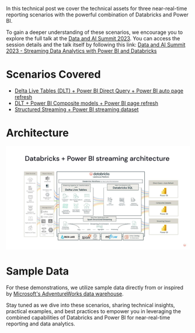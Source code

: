 In this technical post we cover the technical assets for three near-real-time reporting scenarios with the powerful combination of Databricks and Power BI. 

To gain a deeper understanding of these scenarios, we encourage you to explore the full talk at the [Data and AI Summit 2023](https://www.databricks.com/dataaisummit/). You can access the session details and the talk itself by following this link: [Data and AI Summit 2023 - Streaming Data Analytics with Power BI and Databricks](https://www.databricks.com/dataaisummit/session/streaming-data-analytics-power-bi-and-databricks/)

# Scenarios Covered

- [Delta Live Tables (DLT) + Power BI Direct Query + Power BI auto page refresh](../RT_with_DB_and_PBI_DAIS23/Scenario1_DLT_DQ)
- [DLT + Power BI Composite models + Power BI page refresh](../RT_with_DB_and_PBI_DAIS23/Scenario2_DLT_Composite)
- [Structured Streaming + Power BI streaming dataset](../RT_with_DB_and_PBI_DAIS23/Scenario3_Structured_Streaming_API)

# Architecture
![](../RT_with_DB_and_PBI_DAIS23/img/arch_whole.jpg)

# Sample Data

For these demonstrations, we utilize sample data directly from or inspired by [Microsoft's AdventureWorks data warehouse](https://github.com/microsoft/sql-server-samples/tree/master/samples/databases/adventure-works). 

Stay tuned as we dive into these scenarios, sharing technical insights, practical examples, and best practices to empower you in leveraging the combined capabilities of Databricks and Power BI for near-real-time reporting and data analytics.
